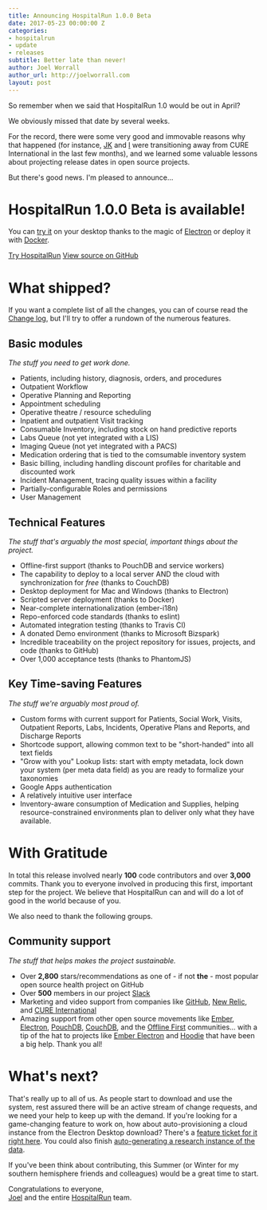 ```yaml
---
title: Announcing HospitalRun 1.0.0 Beta
date: 2017-05-23 00:00:00 Z
categories:
- hospitalrun
- update
- releases
subtitle: Better late than never!
author: Joel Worrall
author_url: http://joelworrall.com
layout: post
---
```


So remember when we said that HospitalRun 1.0 would be out in April?

We obviously missed that date by several weeks.

For the record, there were some very good and immovable reasons why that happened (for instance, [JK](http://github.com/jkleinsc) and [I](http://github.com/tangollama) were transitioning away from CURE International in the last few months), and we learned some valuable lessons about projecting release dates in open source projects.

But there's good news. I'm pleased to announce...

# HospitalRun 1.0.0 Beta is available!
You can [try it](/tryit) on your desktop thanks to the magic of [Electron](http://electron.atom.io) or deploy it with [Docker](http://docker.com).

<div class="cta-row">
	<a href="/tryit" class="cta primary">Try HospitalRun</a>
	<a href="https://github.com/HospitalRun/hospitalrun-frontend" class="cta secondary">View source on GitHub</a>
</div>

# What shipped?
If you want a complete list of all the changes, you can of course read the [Change log](https://github.com/HospitalRun/hospitalrun-frontend/blob/master/CHANGELOG.md), but I'll try to offer a rundown of the numerous features.

## Basic modules
_The stuff you need to get work done._

* Patients, including history, diagnosis, orders, and procedures
* Outpatient Workflow
* Operative Planning and Reporting
* Appointment scheduling
* Operative theatre / resource scheduling
* Inpatient and outpatient Visit tracking
* Consumable Inventory, including stock on hand predictive reports
* Labs Queue (not yet integrated with a LIS)
* Imaging Queue (not yet integrated with a PACS)
* Medication ordering that is tied to the comsumable inventory system
* Basic billing, including handling discount profiles for charitable and discounted work
* Incident Management, tracing quality issues within a facility
* Partially-configurable Roles and permissions
* User Management

## Technical Features
_The stuff that's arguably the most special, important things about the project._

* Offline-first support (thanks to PouchDB and service workers)
* The capability to deploy to a local server AND the cloud with synchronization for _free_ (thanks to CouchDB)
* Desktop deployment for Mac and Windows (thanks to Electron)
* Scripted server deployment (thanks to Docker)
* Near-complete internationalization (ember-i18n)
* Repo-enforced code standards (thanks to eslint)
* Automated integration testing (thanks to Travis CI)
* A donated Demo environment (thanks to Microsoft Bizspark)
* Incredible traceability on the project repository for issues, projects, and code (thanks to GitHub)
* Over 1,000 acceptance tests (thanks to PhantomJS)

## Key Time-saving Features
_The stuff we're arguably most proud of._

* Custom forms with current support for Patients, Social Work, Visits, Outpatient Reports, Labs, Incidents, Operative Plans and Reports, and Discharge Reports
* Shortcode support, allowing common text to be "short-handed" into all text fields
* "Grow with you" Lookup lists: start with empty metadata, lock down your system (per meta data field) as you are ready to formalize your taxonomies
* Google Apps authentication
* A relatively intuitive user interface
* Inventory-aware consumption of Medication and Supplies, helping resource-constrained environments plan to deliver only what they have available.

# With Gratitude
In total this release involved nearly __100__ code contributors and over __3,000__ commits. Thank you to everyone involved in producing this first, important step for the project. We believe that HospitalRun can and will do a lot of good in the world because of you.

We also need to thank the following groups.

## Community support
_The stuff that helps makes the project sustainable._

* Over __2,800__ stars/recommendations as one of - if not __the__ - most popular open source health project on GitHub
* Over __500__ members in our project [Slack](http://hospitarun.slack.com)
* Marketing and video support from companies like [GitHub](http://github.com), [New Relic](http://newrelic.com), and [CURE International](http://cure.org)
* Amazing support from other open source movements like [Ember](http://emberjs.com), [Electron](http://electron.atom.io), [PouchDB](http://pouchdb.com), [CouchDB](http://couchdb.apache.org), and the [Offline First](http://offlinefirst.org) communities... with a tip of the hat to projects like [Ember Electron](https://github.com/felixrieseberg/ember-electron) and [Hoodie](http://hood.ie/) that have been a big help. Thank you all!

# What's next?
That's really up to all of us. As people start to download and use the system, rest assured there will be an active stream of change requests, and we need your help to keep up with the demand. If you're looking for a game-changing feature to work on, how about auto-provisioning a cloud instance from the Electron Desktop download? There's a [feature ticket for it right here](https://github.com/HospitalRun/hospitalrun-frontend/issues/1048). You could also finish [auto-generating a research instance of the data](https://github.com/HospitalRun/hospitalrun-server/issues/14).

If you've been think about contributing, this Summer (or Winter for my southern hemisphere friends and colleagues) would be a great time to start.

Congratulations to everyone,<br/>
[Joel](http://twitter.com/tangollama) and the entire [HospitalRun](http://twitter.com/hospitalrun) team.

[jekyll-gh]: https://github.com/mojombo/jekyll
[jekyll]:    http://jekyllrb.com

